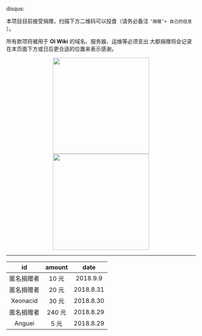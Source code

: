 disqus:

本项目目前接受捐赠，扫描下方二维码可以投食（请务必备注 `‘捐赠’+ 自己的信息` ）。

所有款项将被用于 **OI Wiki** 的域名、服务器、运维等必须支出
大额捐赠将会记录在本页面下方或日后更合适的位置来表示感谢。

<div align="center">
<img src='/intro/images/alipay.png' width='256' />
<img src='/intro/images/wechat.png' width='256' />
</div>

* * *

|    id    | amount |    date   |
| :------: | :----: | :-------: |
|   匿名捐赠者  |  10 元  |  2018.9.9 |
|   匿名捐赠者  |  20 元  | 2018.8.31 |
| Xeonacid |  30 元  | 2018.8.30 |
|   匿名捐赠者  |  240 元 | 2018.8.29 |
|  Anguei  |   5 元  | 2018.8.29 |
